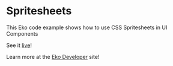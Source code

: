 # Spritesheets

This Eko code example shows how to use CSS Spritesheets in UI Components                                     

See it [live](https://developer.helloeko.com/examples/ui/spritesheets.html)! 

Learn more at the [Eko Developer](https://developer.helloeko.com) site!
